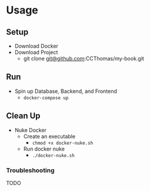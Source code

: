 # Usage

## Setup
- Download Docker
- Download Project
  - git clone git@github.com:CCThomas/my-book.git


## Run
- Spin up Database, Backend, and Frontend
  - `docker-compose up`

## Clean Up
- Nuke Docker
  - Create an executable
    - `chmod +x docker-nuke.sh`
  - Run docker nuke
    - `./docker-nuke.sh`

### Troubleshooting
TODO